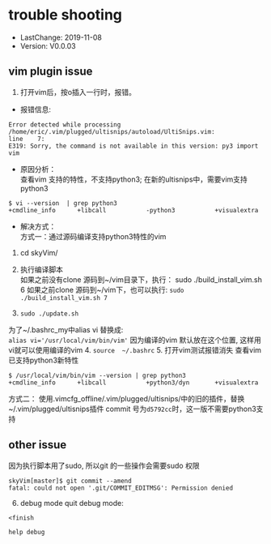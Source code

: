 # trouble shooting
- LastChange: 2019-11-08
-    Version: V0.0.03

## vim plugin issue
1. 打开vim后，按o插入一行时，报错。
- 报错信息:<br/>
```
Error detected while processing /home/eric/.vim/plugged/ultisnips/autoload/UltiSnips.vim:                                          
line    7:
E319: Sorry, the command is not available in this version: py3 import vim
```

- 原因分析：<br/>
查看vim 支持的特性，不支持python3; 在新的ultisnips中，需要vim支持python3
```
$ vi --version  | grep python3
+cmdline_info      +libcall           -python3           +visualextra
```

- 解决方式：<br/>
方式一：通过源码编译支持python3特性的vim
1. cd skyVim/
2. 执行编译脚本<br/>
如果之前没有clone 源码到~/vim目录下，执行：
sudo ./build_install_vim.sh 6
如果之前clone 源码到~/vim下，也可以执行:
`sudo ./build_install_vim.sh 7`

3. `sudo ./update.sh`<br/>

为了~/.bashrc_my中alias vi 替换成:<br/>
`alias vi='/usr/local/vim/bin/vim'`
因为编译的vim 默认放在这个位置, 这样用vi就可以使用编译的vim
4. `source  ~/.bashrc`
5. 打开vim测试报错消失
查看vim 已支持python3新特性
```
$ /usr/local/vim/bin/vim --version | grep python3
+cmdline_info      +libcall           +python3/dyn       +visualextra
```
方式二：
	使用.vimcfg_offline/.vim/plugged/ultisnips/中的旧的插件，替换~/.vim/plugged/ultisnips插件
	commit 号为`d5792cc`时，这一版不需要python3支持

## other issue
因为执行脚本用了sudo, 所以git 的一些操作会需要sudo 权限
```
skyVim[master]$ git commit --amend
fatal: could not open '.git/COMMIT_EDITMSG': Permission denied
```
6.  debug mode
quit debug mode:
```
<finish
```
`help debug`
